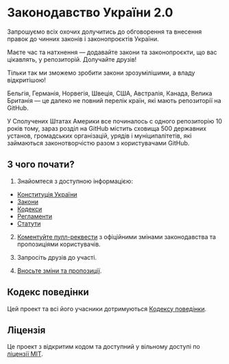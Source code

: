 # Законодавство України 2.0

Запрошуємо  всіх охочих долучитись до обговорення та внесення правок до чинних законів і законопроєктів України.

Маєте час та натхнення — додавайте закони та законопроєкти, що вас цікавлять, у репозиторій. Долучайте друзів!

Тільки так ми зможемо зробити  закони зрозумілішими, а владу відкритішою!

Бельгія, Германія, Норвегія, Швеція, США, Австралія, Канада, Велика Британія — це далеко не повний перелік країн, які мають репозиторії на GitHub.

У Сполучених Штатах Америки все починалось с одного репозиторію 10 років тому, зараз розділ на GitHub містить сховища 500 державних установ, громадських організацій, урядів і муніципалітетів, які займаються законотворчістю разом з користувачами GitHub.

## З чого почати?

1. Знайомтеся з доступною інформацією:

* [Конституція України](Конституція.md)
* [Закони](Закони)
* [Кодекси](Кодекси)
* [Регламенти](Регламенти)
* [Статути](Статути)

2. [Коментуйте пулл-реквести](https://github.com/opensourcewebsite-org/ua-law/pulls) з офіційними змінами законодавства та пропозиціями користувачів.

3. Запросіть друзів до участі.

4. [Вносьте зміни та пропозиції](CONTRIBUTING.md).

## Кодекс поведінки

Цей проект та всі його учасники дотримуються [Кодексу поведінки](CODE_OF_CONDUCT.md).

## Ліцензія

Це проект з відкритим кодом та доступний у вільному доступі по [ліцензії MIT](LICENSE.md).
